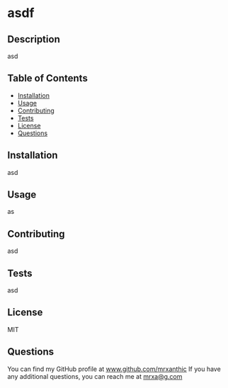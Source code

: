 # asdf

  ## Description
  asd

  ## Table of Contents
  - [Installation](#installation)
  - [Usage](#usage)
  - [Contributing](#contributing)
  - [Tests](#tests)
  - [License](#license)
  - [Questions](#questions)

  ## Installation
  asd

  ## Usage 
  as

  ## Contributing
  asd

  ## Tests
  asd

  ## License
  MIT

  ## Questions
  You can find my GitHub profile at www.github.com/mrxanthic
  If you have any additional questions, you can reach me at mrxa@g.com
